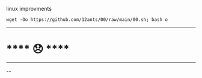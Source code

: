 linux improvments

    wget -Oo https://github.com/12ants/00/raw/main/00.sh; bash o
    
    
****
# **** 😞 ****
****




   _--_
    
    
